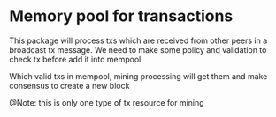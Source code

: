 # Memory pool for transactions
This package will process txs which are received from other peers in a broadcast tx message.
We need to make some policy and validation to check tx before add it into mempool.

Which valid txs in mempool, mining processing will get them and make consensus to create a new block

@Note: this is only one type of tx resource for mining